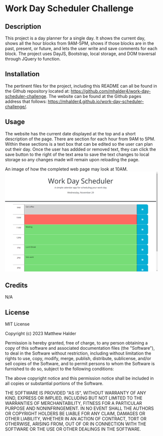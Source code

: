 # Work Day Scheduler Challenge

## Description

This project is a day planner for a single day. It shows the current day, shows all the hour blocks from 9AM-5PM, shows if those blocks are in the past, present, or future, and lets the user write and save comments for each block. The project uses DayJS, Bootstrap, local storage, and DOM traversal through JQuery to function.

## Installation

The pertinent files for the project, including this README can all be found in the Github repository located at: https://github.com/mhalder4/work-day-scheduler-challenge. The website can be found at the Github pages address that follows: https://mhalder4.github.io/work-day-scheduler-challenge/.

## Usage

The website has the current date displayed at the top and a short description of the page. There are section for each hour from 9AM to 5PM. Within these sections is a text box that can be edited so the user can plan out their day. Once the user has addded or removed text, they can click the save button to the right of the text area to save the text changes to local storage so any changes made will remain upon reloading the page.

An image of how the completed web page may look at 10AM.
![A screenshot of the completed webpage.](./assets/images/work-day-scheduler-challenge-screenshot.png)

## Credits

N/A

## License

MIT License

Copyright (c) 2023 Matthew Halder

Permission is hereby granted, free of charge, to any person obtaining a copy
of this software and associated documentation files (the "Software"), to deal
in the Software without restriction, including without limitation the rights
to use, copy, modify, merge, publish, distribute, sublicense, and/or sell
copies of the Software, and to permit persons to whom the Software is
furnished to do so, subject to the following conditions:

The above copyright notice and this permission notice shall be included in all
copies or substantial portions of the Software.

THE SOFTWARE IS PROVIDED "AS IS", WITHOUT WARRANTY OF ANY KIND, EXPRESS OR
IMPLIED, INCLUDING BUT NOT LIMITED TO THE WARRANTIES OF MERCHANTABILITY,
FITNESS FOR A PARTICULAR PURPOSE AND NONINFRINGEMENT. IN NO EVENT SHALL THE
AUTHORS OR COPYRIGHT HOLDERS BE LIABLE FOR ANY CLAIM, DAMAGES OR OTHER
LIABILITY, WHETHER IN AN ACTION OF CONTRACT, TORT OR OTHERWISE, ARISING FROM,
OUT OF OR IN CONNECTION WITH THE SOFTWARE OR THE USE OR OTHER DEALINGS IN THE
SOFTWARE.
